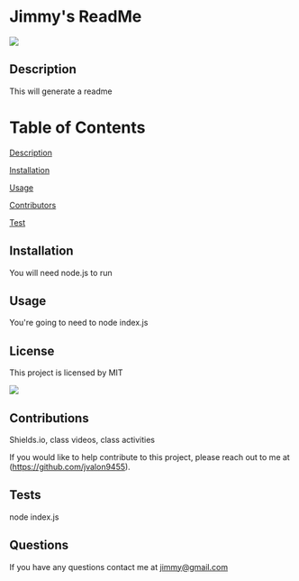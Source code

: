 # Jimmy's ReadMe
  ![](https://img.shields.io/static/v1?label=MIT&message=GT-FT&color=critical)


   ## Description
  This will generate a readme
  
  # Table of Contents
  [Description](#description)

  [Installation](#installation)

  [Usage](#usage)

  [Contributors](#contributors)

  [Test](#test) 

  
  ## Installation
  You will need node.js to run

  ## Usage
  You're going to need to node index.js

  ## License
  This project is licensed by MIT

  ![](https://img.shields.io/static/v1?label=MIT&message=GT-FT&color=critical)
  

  ## Contributions
  Shields.io, class videos, class activities

  If you would like to help contribute to this project, please reach out to me at (https://github.com/jvalon9455).

  ## Tests
  node index.js
  
  ## Questions
  If you have any questions contact me at jimmy@gmail.com

